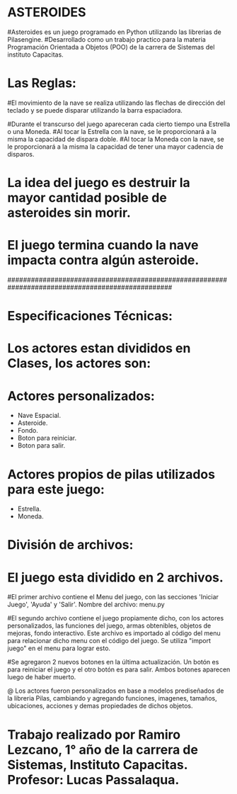 # ASTEROIDES

#Asteroides es un juego programado en Python utilizando las librerias de Pilasengine.
#Desarrollado como un trabajo practico para la materia Programación Orientada a Objetos (POO) de la carrera de Sistemas del
instituto Capacitas.

# Las Reglas:

#El movimiento de la nave se realiza utilizando las flechas de dirección del teclado y se puede disparar utilizando la
barra espaciadora.

#Durante el transcurso del juego apareceran cada cierto tiempo una Estrella o una Moneda.
#Al tocar la Estrella con la nave, se le proporcionará a la misma la capacidad de dispara doble.
#Al tocar la Moneda con la nave, se le proporcionará a la misma la capacidad de tener una mayor cadencia de disparos.

# La idea del juego es destruir la mayor cantidad posible de asteroides sin morir. 
# El juego termina cuando la nave impacta contra algún asteroide.


##################################################################################################

# Especificaciones Técnicas:

# Los actores estan divididos en Clases, los actores son:

# Actores personalizados:

- Nave Espacial.
- Asteroide.
- Fondo.
- Boton para reiniciar.
- Boton para salir.

# Actores propios de pilas utilizados para este juego:

- Estrella.
- Moneda.

# División de archivos:

# El juego esta dividido en 2 archivos.
#El primer archivo contiene el Menu del juego, con las secciones 'Iniciar Juego', 'Ayuda' y 'Salir'.
Nombre del archivo: menu.py

#El segundo archivo contiene el juego propiamente dicho, con los actores personalizados, las funciones del juego, armas obtenibles, objetos de mejoras, fondo interactivo.
Este archivo es importado al código del menu para relacionar dicho menu con el código del juego. Se utiliza "import juego" en el menu para lograr esto.

#Se agregaron 2 nuevos botones en la última actualización. Un botón es para reiniciar el juego y el otro botón es para salir. Ambos botones aparecen luego de haber muerto.

@ Los actores fueron personalizados en base a modelos prediseñados de la libreria Pilas, cambiando y agregando funciones, imagenes, tamaños, ubicaciones, acciones y demas propiedades de dichos objetos.

# Trabajo realizado por Ramiro Lezcano, 1° año de la carrera de Sistemas, Instituto Capacitas. Profesor: Lucas Passalaqua.
